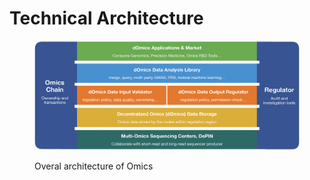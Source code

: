 # Technical Architecture

<figure><img src="../.gitbook/assets/image (2).png" alt=""><figcaption><p>Overal architecture of Omics</p></figcaption></figure>
